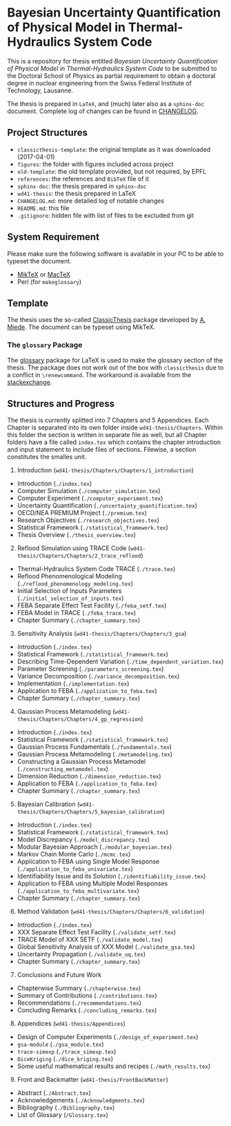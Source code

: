 # Bayesian Uncertainty Quantification of Physical Model in Thermal-Hydraulics System Code

This is a repository for thesis entitled *Bayesian Uncertainty Quantification of Physical Model in Thermal-Hydraulics System Code* 
to be submitted to the Doctoral School of Physics as partial requirement to 
obtain a doctoral degree in nuclear engineering from the Swiss Federal Institute of Technology, Lausanne.

The thesis is prepared in `LaTeX`, and (much) later also as a `sphinx-doc` document.
Complete log of changes can be found in [CHANGELOG].

## Project Structures

- `classicthesis-template`: the original template as it was downloaded (2017-04-01)
- `figures`: the folder with figures included across project
- `old-template`: the old template provided, but not required, by EPFL
- `references`: the references and `BibTeX` file of it
- `sphinx-doc`: the thesis prepared in `sphinx-doc`
- `wd41-thesis`: the thesis prepared in LaTeX
- `CHANGELOG.md`: more detailed log of notable changes
- `README.md`: this file
- `.gitignore`: hidden file with list of files to be excluded from git

## System Requirement

Please make sure the following software is available in your PC to be able to typeset the document.
- [MikTeX] or [MacTeX]
- Perl (for `makeglossary`)

## Template

The thesis uses the so-called [ClassicThesis] package developed by [A. Miede].
The document can be typeset using MikTeX.

### The `glossary` Package

The [glossary] package for LaTeX is used to make the glossary section of the thesis.
The package does not work out of the box with `classicthesis` due to a conflict in `\renewcommand`.
The workaround is available from the [stackexchange].

## Structures and Progress

The thesis is currently splitted into 7 Chapters and 5 Appendices.
Each Chapter is separated into its own folder inside `wd41-thesis/Chapters`.
Within this folder the section is written in separate file as well, 
but all  Chapter folders have a file called `index.tex` 
which contains the chapter introduction and input statement to include files of sections.
Filewise, a section constitutes the smalles unit.

1. Introduction (`wd41-thesis/Chapters/Chapters/1_introduction`)
 - Introduction (`./index.tex`)
 - Computer Simulation (`./computer_simulation.tex`)
 - Computer Experiment (`./computer_experiment.tex`)
 - Uncertainty Quantification (`./uncertainty_quantification.tex`)
 - OECD/NEA PREMIUM Project (`./premium.tex`)
 - Research Objectives (`./research_objectives.tex`)
 - Statistical Framework  (`./statistical_framework.tex`)
 - Thesis Overview (`./thesis_overview.tex`)
2. Reflood Simulation using TRACE Code (`wd41-thesis/Chapters/Chapters/2_trace_reflood`)
 - Thermal-Hydraulics System Code TRACE (`./trace.tex`)
 - Reflood Phenomenological Modeling (`./reflood_phenomenology_modeling.tex`)
 - Initial Selection of Inputs Parameters (`./initial_selection_of_inputs.tex`)
 - FEBA Separate Effect Test Facility (`./feba_setf.tex`)
 - FEBA Model in TRACE (`./feba_trace.tex`)
 - Chapter Summary (`./chapter_summary.tex`)
3. Sensitivity Analysis (`wd41-thesis/Chapters/Chapters/3_gsa`)
 - Introduction (`./index.tex`)
 - Statistical Framework (`./statistical_framework.tex`)
 - Describing Time-Dependent Variation (`./time_dependent_variation.tex`)
 - Parameter Screening (`./parameters_screening.tex`)
 - Variance Decomposition (`./variance_decomposition.tex`)
 - Implementation (`./implementation.tex`)
 - Application to FEBA (`./application_to_feba.tex`)
 - Chapter Summary (`./chapter_summary.tex`)
4. Gaussian Process Metamodeling (`wd41-thesis/Chapters/Chapters/4_gp_regression`)
 - Introduction (`./index.tex`)
 - Statistical Framework (`./statistical_framework.tex`)
 - Gaussian Process Fundamentals (`./fundamentals.tex`)
 - Gaussian Process Metamodeling (`./metamodeling.tex`)
 - Constructing a Gaussian Process Metamodel (`./constructing_metamodel.tex`)
 - Dimension Reduction (`./dimension_reduction.tex`)
 - Application to FEBA (`./application_to_feba.tex`)
 - Chapter Summary (`./chapter_summary.tex`)
5. Bayesian Calibration (`wd41-thesis/Chapters/Chapters/5_bayesian_calibration`)
 - Introduction (`./index.tex`)
 - Statistical Framework (`./statistical_framework.tex`)
 - Model Discrepancy (`./model_discrepancy.tex`)
 - Modular Bayesian Approach (`./modular_bayesian.tex`)
 - Markov Chain Monte Carlo (`./mcmc.tex`)
 - Application to FEBA using Single Model Response (`./application_to_feba_univariate.tex`)
 - Identifiability Issue and its Solution (`./identifiability_issue.tex`)
 - Application to FEBA using Multiple Model Responses (`./application_to_feba_multivariate.tex`)
 - Chapter Summary (`./chapter_summary.tex`)
6. Method Validation (`wd41-thesis/Chapters/Chapters/6_validation`)
 - Introduction (`./index.tex`)
 - XXX Separate Effect Test Facility (`./validate_setf.tex`)
 - TRACE Model of XXX SETF (`./validate_model.tex`)
 - Global Sensitivity Analysis of XXX Model (`./validate_gsa.tex`)
 - Uncertainty Propagation (`./validate_uq.tex`)
 - Chapter Summary (`./chapter_summary.tex`)
7. Conclusions and Future Work
 - Chapterwise Summary (`./chapterwise.tex`)
 - Summary of Contributions (`./contributions.tex`)
 - Recommendations (`./recommendations.tex`)
 - Concluding Remarks (`./concluding_remarks.tex`)
8. Appendices (`wd41-thesis/Appendices`)
 - Design of Computer Experiments (`./design_of_experiment.tex`)
 - `gsa-module` (`./gsa_module.tex`)
- `trace-simexp` (`./trace_simexp.tex`)
 - `DiceKriging` (`./dice_kriging.tex`)
 - Some useful mathematical results and recipes (`./math_results.tex`)
9. Front and Backmatter (`wd41-thesis/FrontBackMatter`)
 - Abstract (`./Abstract.tex`)
 - Acknowledgements (`./Acknowledgments.tex`)
 - Bibliography (`./Bibliography.tex`)
 - List of Glossary (`/Glossary.tex`)

[CHANGELOG]: ./CHANGELOG.md
[MacTeX]: http://www.tug.org/mactex/
[MikTeX]: https://miktex.org
[ClassicThesis]: http://www.ctan.org/tex-archive/macros/latex/contrib/classicthesis/
[A. Miede]: http://www.miede.de
[glossary]: https://www.ctan.org/pkg/glossaries?lang=en
[stackexchange]: http://tex.stackexchange.com/questions/156308/classicthesis-conflicts-with-glossaries

